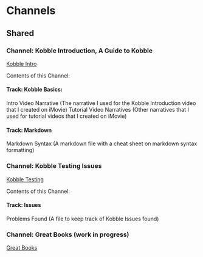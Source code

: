 # Channels 
## Shared


### Channel: Kobble Introduction, A Guide to Kobble
[Kobble Intro](kobble://kobble.io/channel?title=Kobble%20Introduction&subtitle=A%20Guide%20To%20Kobble&owner=oneeve8&repo=kobble-data&path=channels/Kobbleintro.json)

Contents of this Channel:

#### Track: Kobble Basics:
Intro Video Narrative (The narrative I used for the Kobble Introduction video that I created on iMovie)
Tutorial Video Narratives (Other narratives that I used for tutorial videos that I created on iMovie)

#### Track: Markdown
Markdown Syntax (A markdown file with a cheat sheet on markdown syntax formatting)

### Channel: Kobble Testing Issues

[Kobble Testing](kobble://kobble.io/channel?title=Kobble%20Testing&subtitle=Issues&owner=oneeve8&repo=kobble-data&path=channels/kobbleissues.json)

Contents of this Channel:

#### Track: Issues 
Problems Found (A file to keep track of Kobble Issues found)

### Channel: Great Books (work in progress)
[Great Books](kobble://kobble.io/channel?title=Kobble%20Testing&subtitle=Issues&owner=oneeve8&repo=kobble-data&path=channels/kobbleissues.json)
